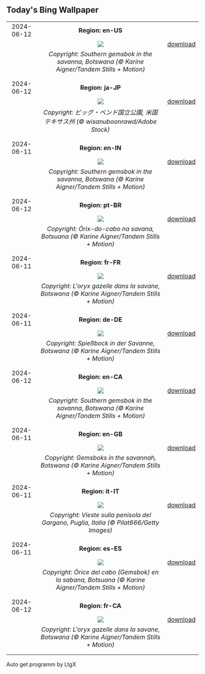 ## Today's Bing Wallpaper
|      |      |      |
| :----: | :----: | :----: |
|2024-06-12|**Region: en-US**||
||![](https://www.bing.com/th?id=OHR.GemsbokBotswana_EN-US7126985499_UHD.jpg&pid=hp&w=1152&h=648&rs=1&c=4)| [download](https://www.bing.com/th?id=OHR.GemsbokBotswana_EN-US7126985499_UHD.jpg)|
||*Copyright: Southern gemsbok in the savanna, Botswana (© Karine Aigner/Tandem Stills + Motion)*
||
|||
|2024-06-12|**Region: ja-JP**||
||![](https://www.bing.com/th?id=OHR.BigBendMilkyWay_JA-JP3523395036_UHD.jpg&pid=hp&w=1152&h=648&rs=1&c=4)| [download](https://www.bing.com/th?id=OHR.BigBendMilkyWay_JA-JP3523395036_UHD.jpg)|
||*Copyright: ビッグ・ベンド国立公園, 米国 テキサス州 (© wisanuboonrawd/Adobe Stock)*
||
|||
|2024-06-11|**Region: en-IN**||
||![](https://www.bing.com/th?id=OHR.GemsbokBotswana_EN-IN8918609883_UHD.jpg&pid=hp&w=1152&h=648&rs=1&c=4)| [download](https://www.bing.com/th?id=OHR.GemsbokBotswana_EN-IN8918609883_UHD.jpg)|
||*Copyright: Southern gemsbok in the savanna, Botswana (© Karine Aigner/Tandem Stills + Motion)*
||
|||
|2024-06-12|**Region: pt-BR**||
||![](https://www.bing.com/th?id=OHR.GemsbokBotswana_PT-BR8699513531_UHD.jpg&pid=hp&w=1152&h=648&rs=1&c=4)| [download](https://www.bing.com/th?id=OHR.GemsbokBotswana_PT-BR8699513531_UHD.jpg)|
||*Copyright: Órix-do-cabo na savana, Botsuana (© Karine Aigner/Tandem Stills + Motion)*
||
|||
|2024-06-11|**Region: fr-FR**||
||![](https://www.bing.com/th?id=OHR.GemsbokBotswana_FR-FR4043133584_UHD.jpg&pid=hp&w=1152&h=648&rs=1&c=4)| [download](https://www.bing.com/th?id=OHR.GemsbokBotswana_FR-FR4043133584_UHD.jpg)|
||*Copyright: L'oryx gazelle dans la savane, Botswana (© Karine Aigner/Tandem Stills + Motion)*
||
|||
|2024-06-11|**Region: de-DE**||
||![](https://www.bing.com/th?id=OHR.GemsbokBotswana_DE-DE9586161509_UHD.jpg&pid=hp&w=1152&h=648&rs=1&c=4)| [download](https://www.bing.com/th?id=OHR.GemsbokBotswana_DE-DE9586161509_UHD.jpg)|
||*Copyright: Spießbock in der Savanne, Botswana (© Karine Aigner/Tandem Stills + Motion)*
||
|||
|2024-06-12|**Region: en-CA**||
||![](https://www.bing.com/th?id=OHR.GemsbokBotswana_EN-CA0854561262_UHD.jpg&pid=hp&w=1152&h=648&rs=1&c=4)| [download](https://www.bing.com/th?id=OHR.GemsbokBotswana_EN-CA0854561262_UHD.jpg)|
||*Copyright: Southern gemsbok in the savanna, Botswana (© Karine Aigner/Tandem Stills + Motion)*
||
|||
|2024-06-11|**Region: en-GB**||
||![](https://www.bing.com/th?id=OHR.GemsbokBotswana_EN-GB4060073723_UHD.jpg&pid=hp&w=1152&h=648&rs=1&c=4)| [download](https://www.bing.com/th?id=OHR.GemsbokBotswana_EN-GB4060073723_UHD.jpg)|
||*Copyright: Gemsboks in the savannah, Botswana (© Karine Aigner/Tandem Stills + Motion)*
||
|||
|2024-06-11|**Region: it-IT**||
||![](https://www.bing.com/th?id=OHR.ViesteItaly_IT-IT7489172458_UHD.jpg&pid=hp&w=1152&h=648&rs=1&c=4)| [download](https://www.bing.com/th?id=OHR.ViesteItaly_IT-IT7489172458_UHD.jpg)|
||*Copyright: Vieste sulla penisola del Gargano, Puglia, Italia (© Pilat666/Getty Images)*
||
|||
|2024-06-11|**Region: es-ES**||
||![](https://www.bing.com/th?id=OHR.GemsbokBotswana_ES-ES2633873347_UHD.jpg&pid=hp&w=1152&h=648&rs=1&c=4)| [download](https://www.bing.com/th?id=OHR.GemsbokBotswana_ES-ES2633873347_UHD.jpg)|
||*Copyright: Órice del cabo (Gemsbok) en la sabana, Botsuana (© Karine Aigner/Tandem Stills + Motion)*
||
|||
|2024-06-12|**Region: fr-CA**||
||![](https://www.bing.com/th?id=OHR.GemsbokBotswana_FR-CA3625713177_UHD.jpg&pid=hp&w=1152&h=648&rs=1&c=4)| [download](https://www.bing.com/th?id=OHR.GemsbokBotswana_FR-CA3625713177_UHD.jpg)|
||*Copyright: L'oryx gazelle dans la savane, Botswana (© Karine Aigner/Tandem Stills + Motion)*
||
|||

Auto get programm by LtgX
